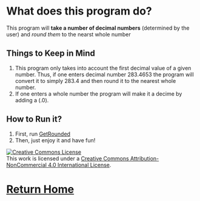 # What does this program do?

This program will **take a number of decimal numbers** (determined by the user) and *round them* to the nearst whole number

## Things to Keep in Mind

1. This program only takes into account the first decimal value of a given number. Thus, if one enters decimal number 283.4653 the program will convert it to simply 283.4 and then round it to the nearest whole number. 
2. If one enters a whole number the program will make it a decime by adding a (.0).

## How to Run it?
1. First, run [GetRounded](http://cpp.sh/4zoyz) 
2. Then, just enjoy it and have fun!


<a rel="license" href="http://creativecommons.org/licenses/by-nc/4.0/"><img alt="Creative Commons License" style="border-width:0" src="https://i.creativecommons.org/l/by-nc/4.0/88x31.png" /></a><br />This work is licensed under a <a rel="license" href="http://creativecommons.org/licenses/by-nc/4.0/">Creative Commons Attribution-NonCommercial 4.0 International License</a>.

# [Return Home](https://speedmirage.github.io)
